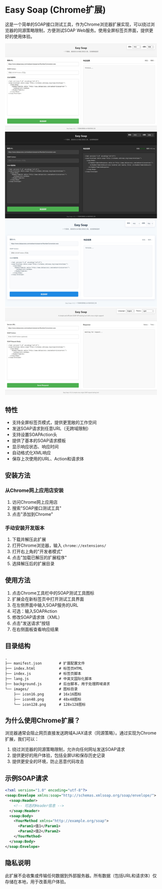 # Easy Soap (Chrome扩展)

这是一个简单的SOAP接口测试工具，作为Chrome浏览器扩展实现，可以绕过浏览器的同源策略限制，方便测试SOAP Web服务。使用全屏标签页界面，提供更好的使用体验。

![alt text](images/1.png)
![alt text](images/2.png)
![alt text](images/3.png)
![alt text](images/4.png)

## 特性

- 支持全屏标签页模式，提供更宽敞的工作空间
- 发送SOAP请求到任意URL（无跨域限制）
- 支持设置SOAPAction头
- 提供了基本的SOAP请求模板
- 显示响应状态、响应时间
- 自动格式化XML响应
- 保存上次使用的URL、Action和请求体

## 安装方法

### 从Chrome网上应用店安装
1. 访问Chrome网上应用店
2. 搜索"SOAP接口测试工具"
3. 点击"添加到Chrome"

### 手动安装开发版本
1. 下载并解压此扩展
2. 打开Chrome浏览器，输入 `chrome://extensions/`
3. 打开右上角的"开发者模式"
4. 点击"加载已解压的扩展程序"
5. 选择解压后的扩展目录

## 使用方法

1. 点击Chrome工具栏中的SOAP测试工具图标
2. 扩展会在新标签页中打开测试工具界面
3. 在左侧界面中输入SOAP服务的URL
4. 可选：输入SOAPAction
5. 修改SOAP请求体（XML）
6. 点击"发送请求"按钮
7. 在右侧面板查看响应结果

## 目录结构
```
.
├── manifest.json        # 扩展配置文件
├── index.html           # 标签页HTML
├── index.js             # 标签页脚本
├── lang.js              # 中英文国际化脚本
├── background.js        # 后台脚本，用于处理跨域请求
└── images/              # 图标目录
    ├── icon16.png       # 16x16图标
    ├── icon48.png       # 48x48图标
    └── icon128.png      # 128x128图标
```

## 为什么使用Chrome扩展？

浏览器通常会阻止网页直接发送跨域AJAX请求（同源策略）。通过实现为Chrome扩展，我们可以：

1. 绕过浏览器的同源策略限制，允许向任何网址发送SOAP请求
2. 提供更好的用户体验，包括全屏UI和保存历史记录
3. 提供更安全的环境，防止恶意代码攻击

## 示例SOAP请求

```xml
<?xml version="1.0" encoding="utf-8"?>
<soap:Envelope xmlns:soap="http://schemas.xmlsoap.org/soap/envelope/">
  <soap:Header>
    <!-- 可选的Header信息 -->
  </soap:Header>
  <soap:Body>
    <YourMethod xmlns="http://example.org/soap">
      <Param1>值1</Param1>
      <Param2>值2</Param2>
    </YourMethod>
  </soap:Body>
</soap:Envelope>
```

## 隐私说明

此扩展不会收集或传输任何数据到外部服务器。所有数据（包括URL和请求体）仅存储在本地，用于改善用户体验。 